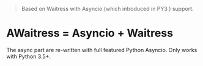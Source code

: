 > Based on Waitress with Asyncio (which introduced in PY3 ) support. 

# AWaitress = Asyncio + Waitress

The async part are re-written with full featured Python Asyncio. Only works with Python 3.5+.  